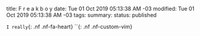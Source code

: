 title: F r e a k b o y
date: Tue 01 Oct 2019 05:13:38 AM -03
modified: Tue 01 Oct 2019 05:13:38 AM -03
tags: 
summary: 
status: published

`I really`{: .nf .nf-fa-heart} ``{: .nf .nf-custom-vim}
